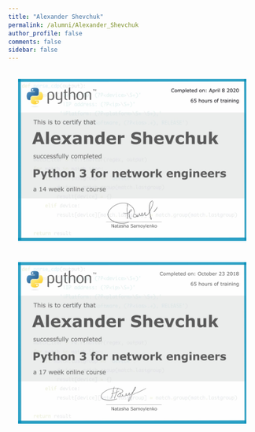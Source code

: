 ```yaml
---
title: "Alexander Shevchuk"
permalink: /alumni/Alexander_Shevchuk
author_profile: false
comments: false
sidebar: false
---
```


<div style="padding: 20px;">
  <img src="https://raw.githubusercontent.com/pyneng/pyneng.github.io/master/alumni/Alexander__Shevchuk.png" alt="Python for network engineers">
</div>

<div style="padding: 20px;">
  <img src="https://raw.githubusercontent.com/pyneng/pyneng.github.io/master/alumni/Alexander_Shevchuk.png" alt="Python for network engineers">
</div>

